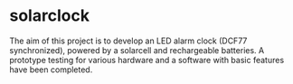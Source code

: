 # solarclock
The aim of this project is to develop an LED alarm clock (DCF77 synchronized), powered by a solarcell and rechargeable batteries. A prototype testing for various hardware and a software with basic features have been completed.
